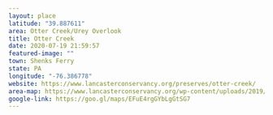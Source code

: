 ```yaml
---
layout: place
latitude: "39.887611"
area: Otter Creek/Urey Overlook
title: Otter Creek
date: 2020-07-19 21:59:57
featured-image: ""
town: Shenks Ferry
state: PA
longitude: "-76.386778"
website: https://www.lancasterconservancy.org/preserves/otter-creek/
area-map: https://www.lancasterconservancy.org/wp-content/uploads/2019/10/K.-Otter-Creek-Trails-Map-2019.pdf
google-link: https://goo.gl/maps/EFuE4rgGYbLgGtSG7
---
```

